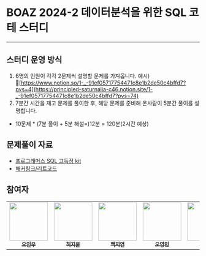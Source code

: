 # BOAZ 2024-2 데이터분석을 위한 SQL 코테 스터디
---

## 스터디 운영 방식 
1. 6명의 인원이 각각 2문제씩 설명할 문제를 가져옵니다.
예시)
🔗[https://www.notion.so/1-_-91ef05717754471c8e1b2de50c4bffd7?pvs=4](https://principled-saturnalia-c46.notion.site/1-_-91ef05717754471c8e1b2de50c4bffd7?pvs=74)  
3. 7분간 시간을 재고 문제를 풀이한 후, 해당 문제를 준비해 온사람이 5분간 풀이를 설명합니다.
  - 10문제 * (7분 풀이 + 5분 해설=)12분 = 120분(2시간 예상)

## 문제풀이 자료

- [프로그래머스 SQL 고득점 kit](https://school.programmers.co.kr/learn/challenges?tab=sql_practice_kit)
- [해커링크/리트코드](https://velog.io/@hyeh/%EB%8B%A4%EC%8B%9C-%ED%92%80%EC%96%B4%EC%95%BC-%ED%95%A0-HackerRankLeetCode-SQL-%EB%AC%B8%EC%A0%9C-%ED%92%80%EC%9D%B4)

## 참여자

<table>
  <tr>
    <td align="center">
      <a href="https://github.com/InWooOh">
        <img src="https://avatars.githubusercontent.com/u/77001421?v=4" width="100px;" alt=""/>
        <br />
        <sub>
          <b>오인우</b>
        </sub>
      </a>
    </td>
    <td align="center">
      <a href="https://github.com/jiji-heo">
        <img src="https://avatars.githubusercontent.com/u/145944218?s=400&v=4" width="100px;" alt=""/>
        <br />
        <sub>
          <b>허지윤</b>
        </sub>
      </a>
    </td>
    <td align="center">
      <a href="https://github.com/wlsisl">
        <img src="https://avatars.githubusercontent.com/u/77001421?v=4" width="100px;" alt=""/>
        <br />
        <sub>
          <b>백지연</b>
        </sub>
      </a>
    </td>
    <td align="center">
      <a href="https://github.com/oymin2001">
        <img src="https://avatars.githubusercontent.com/u/77001421?v=4" width="100px" alt =""/>
        <br />
        <sub>
          <b>오영민</b>
        </sub>
      </a>
    </td>
     <td align="center">
      <a href="https://github.com/shashamalone">
        <img src="https://avatars.githubusercontent.com/u/77001421?v=4" width="100px" alt =""/>
        <br />
        <sub>
          <b>김이정</b>
        </sub>
      </a>
    </td>
    <td align="center">
      <a href="https://github.com/shashamalone">
        <img src="https://avatars.githubusercontent.com/u/145944218?s=400&v=4" width="100px" alt =""/>
        <br />
        <sub>
          <b>백다은</b>
        </sub>
      </a>
    </td>
  </tr>
</table>
